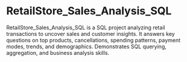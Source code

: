 # RetailStore_Sales_Analysis_SQL
RetailStore_Sales_Analysis_SQL is a SQL project analyzing retail transactions to uncover sales and customer insights. It answers key questions on top products, cancellations, spending patterns, payment modes, trends, and demographics. Demonstrates SQL querying, aggregation, and business analysis skills.
